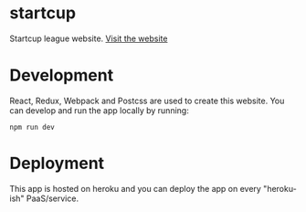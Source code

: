 # startcup
Startcup league website. [Visit the website](http://startcup.ir)

# Development
React, Redux, Webpack and Postcss are used to create this website. You can develop and run the app locally by running:

```
npm run dev
```

# Deployment
This app is hosted on heroku and you can deploy the app on every "heroku-ish" PaaS/service.
